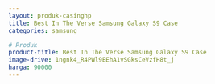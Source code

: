 ```yaml
---
layout: produk-casinghp
title: Best In The Verse Samsung Galaxy S9 Case
categories: samsung

# Produk
product-title: Best In The Verse Samsung Galaxy S9 Case
image-drive: 1ngnk4_R4PWl9EEhA1vSGksCeVzfH8t_j
harga: 90000
---
```

